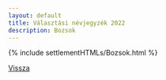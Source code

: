 ```yaml
---
layout: default
title: Választási névjegyzék 2022
description: Bozsok
---
```


{% include settlementHTMLs/Bozsok.html %}

[Vissza](./)